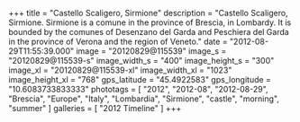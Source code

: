 +++
title = "Castello Scaligero, Sirmione"
description = "Castello Scaligero, Sirmione. Sirmione is a comune in the province of Brescia, in Lombardy. It is bounded by the comunes of Desenzano del Garda and Peschiera del Garda in the province of Verona and the region of Veneto."
date = "2012-08-29T11:55:39.000"
image = "20120829@115539"
image_s = "20120829@115539-s"
image_width_s = "400"
image_height_s = "300"
image_xl = "20120829@115539-xl"
image_width_xl = "1023"
image_height_xl = "768"
gps_latitude = "45.4922583"
gps_longitude = "10.6083733833333"
phototags = [ "2012", "2012-08", "2012-08-29", "Brescia", "Europe", "Italy", "Lombardia", "Sirmione", "castle", "morning", "summer" ]
galleries = [ "2012 Timeline" ]
+++

